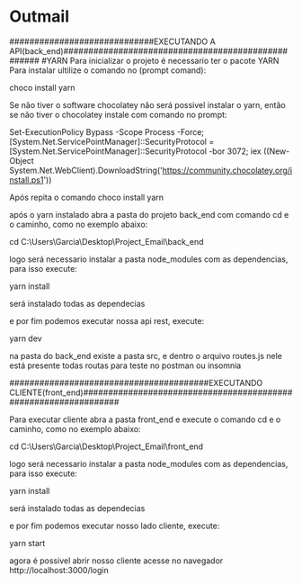 # Outmail

#############################EXECUTANDO A API(back_end)###################################################
#YARN
Para inicializar o projeto é necessario ter o pacote YARN
Para instalar ultilize o comando no (prompt comand):

choco install yarn

Se não tiver o software chocolatey não será possivel instalar o yarn, então se não tiver o chocolatey instale com comando no prompt:

Set-ExecutionPolicy Bypass -Scope Process -Force; [System.Net.ServicePointManager]::SecurityProtocol = [System.Net.ServicePointManager]::SecurityProtocol -bor 3072; iex ((New-Object System.Net.WebClient).DownloadString('https://community.chocolatey.org/install.ps1'))

Após repita o comando choco install yarn

após o yarn instalado abra a pasta do projeto back_end com comando cd e o caminho, como no exemplo abaixo:

cd C:\Users\Garcia\Desktop\Project_Email\back_end

logo será necessario instalar a pasta node_modules com as dependencias, para isso execute:

yarn install 

será instalado todas as dependecias

e por fim podemos executar nossa api rest, execute:

yarn dev

na pasta do back_end existe a pasta src, e dentro o arquivo routes.js nele está presente todas routas para teste no postman ou insomnia

########################################EXECUTANDO CLIENTE(front_end)################################################################

Para executar cliente abra a pasta front_end e execute o comando cd e o caminho, como no exemplo abaixo:

cd C:\Users\Garcia\Desktop\Project_Email\front_end

logo será necessario instalar a pasta node_modules com as dependencias, para isso execute:

yarn install 

será instalado todas as dependecias

e por fim podemos executar nosso lado cliente, execute:

yarn start

agora é possivel abrir nosso cliente acesse no navegador http://localhost:3000/login
